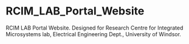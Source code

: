# RCIM_LAB_Portal_Website
RCIM LAB Portal Website. Designed for Research Centre for Integrated Microsystems lab, Electrical Engineering Dept., University of Windsor.
